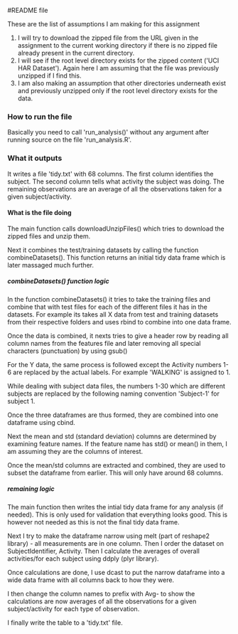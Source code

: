 #README file

These are the list of assumptions I am making for this assignment 

1. I will try to download the zipped file from the URL given in the assignment to the 
current working directory if there is no zipped file already present in the current directory.
2. I will see if the root level directory exists for the zipped content ('UCI HAR Dataset'). 
Again here I am assuming that the file was previously unzipped if I find this.
3. I am also making an assumption that other directories underneath exist and 
previously unzipped only if the root level directory exists for the data.


### How to run the file

Basically you need to call 'run_analysis()' without any argument after running source on the
file 'run_analysis.R'. 

### What it outputs

It writes a file 'tidy.txt' with 68 columns. The first column identifies the subject. The 
second column tells what activity the subject was doing. The remaining observations are
an average of all the observations taken for a given subject/activity.

#### What is the file doing

The main function calls downloadUnzipFiles() which tries to download the zipped files 
and unzip them.

Next it combines the test/training datasets by calling the function combineDatasets().
This function returns an initial tidy data frame which is later massaged much further.

##### combineDatasets() function logic
In the function combineDatasets() it tries to take the training files and combine that with 
test files for each of the different files it has in the datasets. For example its takes
all X data from test and training datasets from their respective folders and uses rbind
to combine into one data frame.

Once the data is combined, it nexts tries to give a header row by reading all column names from
the features file and later removing all special characters (punctuation) by using gsub()

For the Y data, the same process is followed except the Activity numbers 1-6 are replaced by
the actual labels. For example 'WALKING' is assigned to 1.

While dealing with subject data files, the numbers 1-30 which are different subjects are 
replaced by the following naming convention 'Subject-1' for subject 1.

Once the three dataframes are thus formed, they are combined into one dataframe using cbind.

Next the mean and std (standard deviation) columns are determined by examining feature names.
If the feature name has std() or mean() in them, I am assuming they are the columns of interest.
        
Once the mean/std columns are extracted and combined, they are used to subset the dataframe from
earlier. This will only have around 68 columns.      
        

##### remaining logic
The main function then writes the intial tidy data frame for any analysis (if needed).
This is only used for validation that everything looks good. This is however not needed as this
is not the final tidy data frame.

Next I try to make the dataframe narrow using melt (part of reshape2 library) - all measurements
are in one column. Then I order the dataset on SubjectIdentifier, Activity. Then I calculate
the averages of overall activities/for each subject using ddply (plyr library).

Once calculations are done, I use dcast to put the narrow dataframe into a wide data frame
with all columns back to how they were.

I then change the column names to prefix with Avg- to show the calculations are now averages
of all the observations for a given subject/activity for each type of observation.  
        
I finally write the table to a 'tidy.txt' file.
